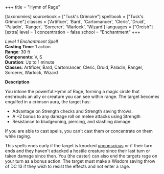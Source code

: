 +++
title = "Hymn of Rage"

[taxonomies]
sourcebook = ["Tusk's Grimoire"]
spellbook = ["Tusk's Grimoire"]
classes = ['Artificer', 'Bard', 'Cartomancer', 'Cleric', 'Druid', 'Paladin', 'Ranger', 'Sorcerer', 'Warlock', 'Wizard']
languages = ["Orcish"]
[extra]
level = 1
concentration = false
school = "Enchantment"
+++

*Level 1 Enchantment Spell*  
**Casting Time**: 1 action  
**Range**: 30 ft  
**Components**: V, S  
**Duration**: Up to 1 minute  
**Classes**: Artificer, Bard, Cartomancer, Cleric, Druid, Paladin, Ranger, Sorcerer, Warlock, Wizard  

**Description**

You intone the powerful Hymn of Rage, forming a magic circle that enshrouds an ally or creature you can see within range. The target becomes engulfed in a crimson aura,
the target has:

- Advantage on Strength checks and Strength saving throws.
- A +2 bonus to any damage roll on melee attacks using Strength
- Resistance to bludgeoning, piercing, and slashing damage.

If you are able to cast spells, you can't cast them or concentrate on them while raging.

This spells ends early if the target is knocked [unconscious](https://2014.5e.tools/conditionsdiseases.html#unconscious_phb) or if their turn ends and they haven't attacked a hostile creature since their last turn or taken damage since then. You (the caster) can also end the targets rage on your turn as a bonus action. The target must make a Wisdom saving throw of DC 13 if they wish to resist the effects and not enter a rage.
